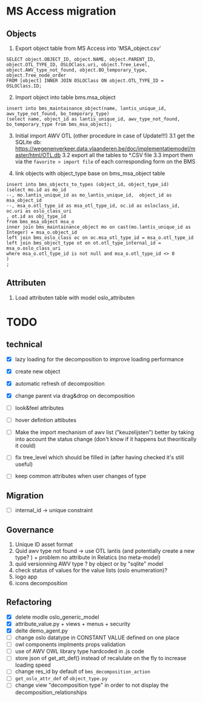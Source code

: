 # MS Access migration #

## Objects ##


1. Export object table from MS Access into  'MSA_object.csv'
```
SELECT object.OBJECT_ID, object.NAME, object.PARENT_ID, object.OTL_TYPE_ID, OSLOClass.uri, object.Tree_Level, object.AWV_type_not_found, object.BO_temporary_type, object.Tree_node_order
FROM [object] INNER JOIN OSLOClass ON object.OTL_TYPE_ID = OSLOClass.ID;
````

2. Import object into table bms.msa_object
```
insert into bms_maintainance_object(name, lantis_unique_id, awv_type_not_found, bo_temporary_type)
(select name, object_id as lantis_unique_id, awv_type_not_found, bo_temporary_type from bms_msa_object);
```

3. Initial import AWV OTL (other procedure in case of Update!!!)
3.1 get the SQLite db: https://wegenenverkeer.data.vlaanderen.be/doc/implementatiemodel/master/html/OTL.db
3.2 export all the tables to *.CSV file
3.3 import them via the ```favorite > import file``` of each corresponding form on the BMS


4. link objects with object_type base on bms_msa_object table

```
insert into bms_objects_to_types (object_id, object_type_id)
(select mo.id as mo_id
--, mo.lantis_unique_id as mo_lantis_unique_id,  object_id as msa_object_id 
--, msa_o.otl_type_id as msa_otl_type_id, oc.id as osloclass_id, oc.uri as oslo_class_uri
, ot.id as obj_type_id
from bms_msa_object msa_o
inner join bms_maintainance_object mo on cast(mo.lantis_unique_id as Integer) = msa_o.object_id 
left join bms_oslo_class oc on oc.msa_otl_type_id = msa_o.otl_type_id
left join bms_object_type ot on ot.otl_type_internal_id = msa_o.oslo_class_uri
where msa_o.otl_type_id is not null and msa_o.otl_type_id <> 0
)
;
```

## Attributen ##
1. Load attributen table with model oslo_attributen

# TODO # 
## technical ##
- [x] lazy loading for the decomposition to improve loading performance
- [X] create new object
- [x] automatic refresh of decomposition
- [x] change parent via drag&drop on decomposition
- [ ] look&feel attributes
- [ ] hover defintion attibutes
- [ ] Make the import mechanism of awv list ("keuzelijsten") better by taking into account the status change (don't  know if it happens but 
theoritically it could)
- [ ] fix tree_level which should be filled in (after having checked it's still useful)
- [ ] keep common attributes when user changes of type


## Migration ##
- [ ] internal_id -> unique constraint


## Governance ##
1. Unique ID asset format
2. Quid awv type not found -> use OTL lantis (and potentially create a new type? ) + problem no attribute in Relatics (no meta-model)
3. quid versionning AWV type ? by object or by "sqlite" model
4. check status of values for the value lists (oslo enumeration)?
5. logo app
6. icons decomposition

## Refactoring ##
- [x] delete modle oslo_generic_model
- [x] attribute_value.py + views + menus + security
- [x] delte demo_agent.py
- [ ] change oslo datatype in CONSTANT VALUE defined on one place
- [ ] owl components implments props validation
- [ ] use of AWV OWL library type hardcoded in .js code
- [ ] store json of get_att_def() instead of recalulate on the fly to increase loading speed
- [ ] change res_id by default of `bms_decomposition_action`
- [ ] `get_oslo_attr_def` of `object_type.py`
- [ ] change view "decomposition type" in order to not display the decomposition_relationships